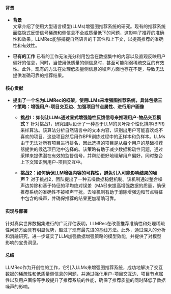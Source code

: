 #### 背景
- **背景**       
    文章介绍了使用大型语言模型(LLMs)增强图推荐系统的研究。现有的推荐系统面临隐式反馈信号稀疏和侧信息不全或质量低下的问题，这影响了推荐的准确性和效果。LLMRec能够捕捉自然语言的丰富性和上下文，以提高推荐的准确性和有效性。

- **已有的工作**
    已有的工作无法充分利用包含在数据集中的内容以及直观反映用户偏好的信息，同时，当使用低质量的侧信息时，甚至可能削弱稀疏交互的有效性。此外，现有的方法在处理低质量侧信息的噪声方面也存在不足，导致无法提供准确可靠的推荐结果。

#### 核心贡献
- **提出了一个名为LLMRec的框架，使用LLMs来增强图推荐系统，具体包括三个策略：增强用户-项目交互边、加强项目节点属性、进行用户画像**
    - **挑战1：如何让LLMs通过显式增强隐性反馈信号来推理用户-物品交互模式？**
        针对挑战1，研究团队设计了一种基于LLM的贝叶斯个性化排序(BPR)采样算法。该算法分析自然语言中的文本内容，识别出用户可能喜欢或不喜欢的项目，这些项目然后用作BPR训练过程中的正样本和负样本。LLMs由于无法对所有项目进行排名，因此选择的项目是从每个用户的基础推荐器提供的候选项目池中选择的。该策略有助于减少数据稀疏性问题，通过采样来提供潜在有效的监督信号，并帮助更好地理解用户偏好，同时整合上下文知识到用户-项目交互中。

    - **挑战2：如何确保LLM增强内容的可靠性，避免引入可能影响结果的噪声？**
        对于挑战2，团队提出了一种去噪数据稳健机制。该机制通过整合噪声边剪除和基于特征的平均绝对误差（MAE)来提高增强数据的质量，确保推荐系统的准确性不被噪声干扰。去噪机制有助于消除增强边和节点特征中包含的噪声，并确保推荐的结果更加精确可靠。

#### 实现与部署
针对真实世界数据集进行的广泛评估表明，LLMRec在改善推荐准确性和处理稀疏性问题方面具有明显优势，超过了现有最先进的基线方法。此外，通过深入的分析和消融研究，进一步证实了LLM加强数据增强策略的模型效能，并提供了对模型影响的宝贵洞见。

#### 总结
LLMRec作为开创性的工作，它引入LLMs来增强图推荐系统，成功地解决了交互数据的稀疏性和低质量侧信息的问题，并通过强化用户-项目交互边、项目节点属性以及用户画像等手段提升了推荐系统的性能，确保了推荐质量的同时降低了数据噪声的影响。